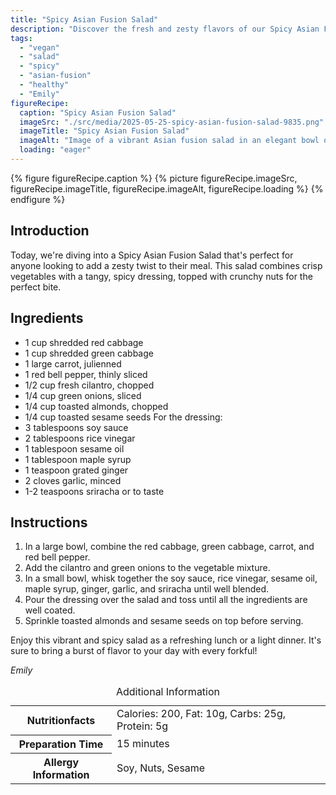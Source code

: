 ```yaml
---
title: "Spicy Asian Fusion Salad"
description: "Discover the fresh and zesty flavors of our Spicy Asian Fusion Salad, perfect for a healthy and flavorful meal."
tags:
  - "vegan"
  - "salad"
  - "spicy"
  - "asian-fusion"
  - "healthy"
  - "Emily"
figureRecipe: 
  caption: "Spicy Asian Fusion Salad"
  imageSrc: "./src/media/2025-05-25-spicy-asian-fusion-salad-9835.png"
  imageTitle: "Spicy Asian Fusion Salad"
  imageAlt: "Image of a vibrant Asian fusion salad in an elegant bowl on a simple table setting, highlighted by natural light and minimal decor."
  loading: "eager"
---
```


{% figure figureRecipe.caption %}
{% picture figureRecipe.imageSrc, figureRecipe.imageTitle, figureRecipe.imageAlt, figureRecipe.loading %}
{% endfigure %}

## Introduction

Today, we're diving into a Spicy Asian Fusion Salad that's perfect for anyone looking to add a zesty twist to their meal. This salad combines crisp vegetables with a tangy, spicy dressing, topped with crunchy nuts for the perfect bite.

## Ingredients

- 1 cup shredded red cabbage
- 1 cup shredded green cabbage
- 1 large carrot, julienned
- 1 red bell pepper, thinly sliced
- 1/2 cup fresh cilantro, chopped
- 1/4 cup green onions, sliced
- 1/4 cup toasted almonds, chopped
- 1/4 cup toasted sesame seeds
For the dressing:
- 3 tablespoons soy sauce
- 2 tablespoons rice vinegar
- 1 tablespoon sesame oil
- 1 tablespoon maple syrup
- 1 teaspoon grated ginger
- 2 cloves garlic, minced
- 1-2 teaspoons sriracha or to taste

## Instructions

1. In a large bowl, combine the red cabbage, green cabbage, carrot, and red bell pepper.
2. Add the cilantro and green onions to the vegetable mixture.
3. In a small bowl, whisk together the soy sauce, rice vinegar, sesame oil, maple syrup, ginger, garlic, and sriracha until well blended.
4. Pour the dressing over the salad and toss until all the ingredients are well coated.
5. Sprinkle toasted almonds and sesame seeds on top before serving.

Enjoy this vibrant and spicy salad as a refreshing lunch or a light dinner. It's sure to bring a burst of flavor to your day with every forkful!

*Emily*

<table><caption class='sr-only'>Additional Information</caption><tr><th>Nutritionfacts</th><td>Calories: 200, Fat: 10g, Carbs: 25g, Protein: 5g&nbsp;</td></tr><tr><th>Preparation Time</th><td>15 minutes&nbsp;</td></tr><tr><th>Allergy Information</th><td>Soy, Nuts, Sesame&nbsp;</td></tr></table>

